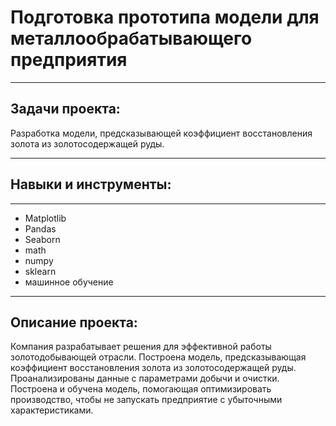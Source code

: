 # Подготовка прототипа модели для металлообрабатывающего предприятия
---

## Задачи проекта:
Разработка модели, предсказывающей коэффициент восстановления золота из золотосодержащей руды.

---
## Навыки и инструменты:
---
* Matplotlib
* Pandas
* Seaborn
* math
* numpy
* sklearn
* машинное обучение
---
## Описание проекта: 
Компания разрабатывает решения для эффективной работы золотодобывающей отрасли.
Построена модель, предсказывающая коэффициент восстановления золота из золотосодержащей руды. Проанализированы данные с параметрами добычи и очистки.
Построена и обучена модель, помогающая оптимизировать производство, чтобы не запускать предприятие с убыточными характеристиками.
